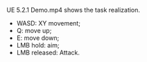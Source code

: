 
UE 5.2.1
Demo.mp4 shows the task realization.

- WASD: XY movement;
- Q: move up;
- E: move down;
- LMB hold: aim;
- LMB released: Attack.

